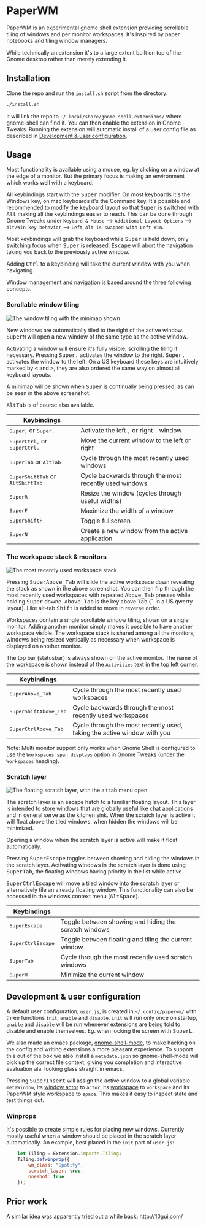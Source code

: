 # PaperWM #

PaperWM is an experimental gnome shell extension providing scrollable tiling of windows and per monitor workspaces. It's inspired by paper notebooks and tiling window managers.

While technically an extension it's to a large extent built on top of the Gnome desktop rather than merely extending it.

## Installation

Clone the repo and run the `install.sh` script from the directory:
```bash
./install.sh
```
It will link the repo to `~/.local/share/gnome-shell-extensions/` where gnome-shell can find it. You can then enable the extension in Gnome Tweaks. Running the extension will automatic install of a user config file as described in [Development & user configuration](#development--user-configuration).

## Usage ##

Most functionality is available using a mouse, eg. by clicking on a window at the edge of a monitor. But the primary focus is making an environment which works well with a keyboard.

All keybindings start with the <kbd>Super</kbd> modifier. On most keyboards it's the Windows key, on mac keyboards it's the Command key. It's possible and recommended to modify the keyboard layout so that <kbd>Super</kbd> is switched with <kbd>Alt</kbd> making all the keybindings easier to reach. This can be done through Gnome Tweaks under `Keybard & Mouse` ⟶ `Additional Layout Options` ⟶ `Alt/Win key behavior` ⟶ `Left Alt is swapped with Left Win`.

Most keybindings will grab the keyboard while <kbd>Super</kbd> is held down, only switching focus when <kbd>Super</kbd> is released. <kbd>Escape</kbd> will abort the navigation taking you back to the previously active window.

Adding <kbd>Ctrl</kbd> to a keybinding will take the current window with you when navigating.

Window management and navigation is based around the three following concepts.

### Scrollable window tiling ###

![The window tiling with the minimap shown](https://github.com/paperwm/media/blob/master/tiling.png)

New windows are automatically tiled to the right of the active window. <kbd>Super</kbd><kbd>N</kbd> will open a new window of the same type as the active window.

Activating a window will ensure it's fully visible, scrolling the tiling if necessary. Pressing <kbd>Super</kbd><kbd>.</kbd> activates the window to the right. <kbd>Super</kbd><kbd>,</kbd> activates the window to the left. On a US keyboard these keys are intuitively marked by <kbd><</kbd> and <kbd>></kbd>, they are also ordered the same way on almost all keyboard layouts.

A minimap will be shown when <kbd>Super</kbd> is continually being pressed, as can be seen in the above screenshot.

<kbd>Alt</kbd><kbd>Tab</kbd> is of course also available.

| Keybindings                                                                                    |                                                             |
| ------                                                                                         | -------                                                     |
| <kbd>Super</kbd><kbd>,</kbd> or <kbd>Super</kbd><kbd>.</kbd>                                   | Activate the left <kbd>,</kbd> or right <kbd>.</kbd> window |
| <kbd>Super</kbd><kbd>Ctrl</kbd><kbd>,</kbd> or <kbd>Super</kbd><kbd>Ctrl</kbd><kbd>.</kbd>     | Move the current window to the left or right                |
| <kbd>Super</kbd><kbd>Tab</kbd> or <kbd>Alt</kbd><kbd>Tab</kbd>                                 | Cycle through the most recently used windows                |
| <kbd>Super</kbd><kbd>Shift</kbd><kbd>Tab</kbd> or <kbd>Alt</kbd><kbd>Shift</kbd><kbd>Tab</kbd> | Cycle backwards through the most recently used windows      |
| <kbd>Super</kbd><kbd>R</kbd>                                                                   | Resize the window (cycles through useful widths)            |
| <kbd>Super</kbd><kbd>F</kbd>                                                                   | Maximize the width of a window                              |
| <kbd>Super</kbd><kbd>Shift</kbd><kbd>F</kbd>                                                   | Toggle fullscreen                                           |
| <kbd>Super</kbd><kbd>N</kbd>                                                                   | Create a new window from the active application             |


### The workspace stack & monitors ###

![The most recently used workspace stack](https://github.com/paperwm/media/blob/master/stack.png)

Pressing <kbd>Super</kbd><kbd>Above_Tab</kbd> will slide the active workspace down revealing the stack as shown in the above screenshot. You can then flip through the most recently used workspaces with repeated <kbd>Above_Tab</kbd> presses while holding <kbd>Super</kbd> downe. <kbd>Above_Tab</kbd> is the key above <kbd>Tab</kbd> (<kbd>\`</kbd> in a US qwerty layout). Like alt-tab <kbd>Shift</kbd> is added to move in reverse order.

Workspaces contain a single scrollable window tiling, shown on a single monitor. Adding another monitor simply makes it possible to have another workspace visible. The workspace stack is shared among all the monitors, windows being resized vertically as necessary when workspace is displayed on another monitor.

The top bar (statusbar) is always shown on the active monitor. The name of the workspace is shown instead of the `Activities` text in the top left corner.

| Keybindings                                          |                                                                         |
| ------                                               | -------                                                                 |
| <kbd>Super</kbd><kbd>Above_Tab</kbd>                 | Cycle through the most recently used workspaces                         |
| <kbd>Super</kbd><kbd>Shift</kbd><kbd>Above_Tab</kbd> | Cycle backwards through the most recently used workspaces               |
| <kbd>Super</kbd><kbd>Ctrl</kbd><kbd>Above_Tab</kbd>  | Cycle through the most recently used, taking the active window with you |

Note: Multi monitor support only works when Gnome Shell is configured to use the `Workspaces span displays` option in Gnome Tweaks (under the `Workspaces` heading).

### Scratch layer ###

![The floating scratch layer, with the alt tab menu open](https://github.com/paperwm/media/blob/master/scratch.png)

The scratch layer is an escape hatch to a familiar floating layout. This layer is intended to store windows that are globally useful like chat applications and in general serve as the kitchen sink.
When the scratch layer is active it will float above the tiled windows, when hidden the windows will be minimized. 

Opening a window when the scratch layer is active will make it float automatically.

Pressing <kbd>Super</kbd><kbd>Escape</kbd> toggles between showing and hiding the windows in the scratch layer. Activating windows in the scratch layer is done using <kbd>Super</kbd><kbd>Tab</kbd>, the floating windows having priority in the list while active.

<kbd>Super</kbd><kbd>Ctrl</kbd><kbd>Escape</kbd> will move a tiled window into the scratch layer or alternatively tile an already floating window. This functionality can also be accessed in the windows context menu (<kbd>Alt</kbd><kbd>Space</kbd>).

| Keybindings                                      |                                                       |
| ------                                           | -------                                               |
| <kbd>Super</kbd><kbd>Escape</kbd>                | Toggle between showing and hiding the scratch windows |
| <kbd>Super</kbd><kbd>Ctrl</kbd><kbd>Escape</kbd> | Toggle between floating and tiling the current window |
| <kbd>Super</kbd><kbd>Tab</kbd>                   | Cycle through the most recently used scratch windows  |
| <kbd>Super</kbd><kbd>H</kbd>                     | Minimize the current window                           |

## Development & user configuration ##

A default user configuration, `user.js`, is created in `~/.config/paperwm/` with three functions `init`, `enable` and `disable`. `init` will run only once on startup, `enable` and `disable` will be run whenever extensions are being told to disable and enable themselves. Eg. when locking the screen with <kbd>Super</kbd><kbd>L</kbd>.

We also made an emacs package, [gnome-shell-mode](https://github.com/paperwm/gnome-shell-mode), to make hacking on the config and writing extensions a more pleasant experience. To support this out of the box we also install a `metadata.json` so gnome-shell-mode will pick up the correct file context, giving you completion and interactive evaluation ala. looking glass straight in emacs.

Pressing <kbd>Super</kbd><kbd>Insert</kbd> will assign the active window to a global variable `metaWindow`, its [window actor](https://developer.gnome.org/meta/stable/MetaWindowActor.html) to `actor`, its [workspace](https://developer.gnome.org/meta/stable/MetaWorkspace.html) to `workspace` and its PaperWM style workspace to `space`. This makes it easy to inspect state and test things out.

### Winprops

It's possible to create simple rules for placing new windows. Currently mostly useful when a window should be placed in the scratch layer automatically. An example, best placed in the `init` part of `user.js`:

```javascript
    let Tiling = Extension.imports.Tiling;
    Tiling.defwinprop({
        wm_class: "Spotify",
        scratch_layer: true,
        oneshot: true
    });
```


## Prior work ##

A similar idea was apparently tried out a while back: http://10gui.com/
